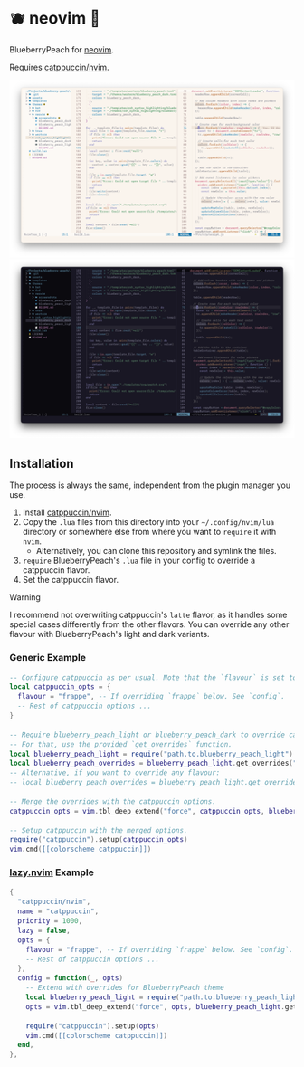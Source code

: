 # 🫐 neovim 🍑

BlueberryPeach for [neovim](https://github.com/neovim/neovim).

Requires [catppuccin/nvim](https://github.com/catppuccin/nvim).

<p align="center">
  <img src="./screenshots/light.png" />
  <img src="./screenshots/dark.png" />
</p>

## Installation

The process is always the same, independent from the plugin manager you use.

1. Install [catppuccin/nvim](https://github.com/catppuccin/nvim).
2. Copy the `.lua` files from this directory into your `~/.config/nvim/lua` directory or somewhere else from where you want to `require` it with `nvim`.
   - Alternatively, you can clone this repository and symlink the files.
3. `require` BlueberryPeach's `.lua` file in your config to override a catppuccin flavor.
4. Set the catppuccin flavor.

> [!WARNING]
> I recommend not overwriting catppuccin's `latte` flavor, as it handles some special cases differently from the other flavors.
> You can override any other flavour with BlueberryPeach's light and dark variants.

### Generic Example

```lua
-- Configure catppuccin as per usual. Note that the `flavour` is set to `frappe` here.
local catppuccin_opts = {
  flavour = "frappe", -- If overriding `frappe` below. See `config`.
  -- Rest of catppuccin options ...
}

-- Require blueberry_peach_light or blueberry_peach_dark to override catppuccin's flavor.
-- For that, use the provided `get_overrides` function.
local blueberry_peach_light = require("path.to.blueberry_peach_light") -- Adjust the path accordingly
local blueberry_peach_overrides = blueberry_peach_light.get_overrides("frappe")
-- Alternative, if you want to override any flavour:
-- local blueberry_peach_overrides = blueberry_peach_light.get_overrides(catppuccin_opts.flavour)

-- Merge the overrides with the catppuccin options.
catppuccin_opts = vim.tbl_deep_extend("force", catppuccin_opts, blueberry_peach_overrides)

-- Setup catppuccin with the merged options.
require("catppuccin").setup(catppuccin_opts)
vim.cmd([[colorscheme catppuccin]])
```

### [lazy.nvim](https://github.com/folke/lazy.nvim) Example

```lua
{
  "catppuccin/nvim",
  name = "catppuccin",
  priority = 1000,
  lazy = false,
  opts = {
    flavour = "frappe", -- If overriding `frappe` below. See `config`.
    -- Rest of catppuccin options ...
  },
  config = function(_, opts)
    -- Extend with overrides for BlueberryPeach theme
    local blueberry_peach_light = require("path.to.blueberry_peach_light") -- Adjust the path accordingly
    opts = vim.tbl_deep_extend("force", opts, blueberry_peach_light.get_overrides("frappe"))

    require("catppuccin").setup(opts)
    vim.cmd([[colorscheme catppuccin]])
  end,
},
```
